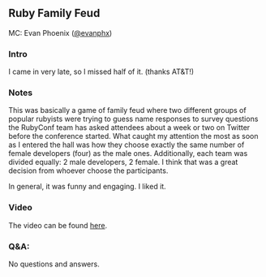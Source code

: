 ## Ruby Family Feud

MC: Evan Phoenix ([@evanphx](https://twitter.com/evanphx))

### Intro

I came in very late, so I missed half of it. (thanks AT&T!)

### Notes

This was basically a game of family feud where two different groups of popular rubyists were trying to guess name responses to survey questions the RubyConf team has asked attendees about a week or two on Twitter before the conference started. What caught my attention the most as soon as I entered the hall was how they choose exactly the same number of female developers (four) as the male ones. Additionally, each team was divided equally: 2 male developers, 2 female. I think that was a great decision from whoever choose the participants.

In general, it was funny and engaging. I liked it.

### Video

The video can be found [here](https://confreaks.tv/videos/rubyconf2018-ruby-family-feud).

### Q&A:

No questions and answers.
